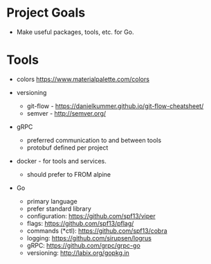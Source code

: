 # Project Goals

* Make useful packages, tools, etc. for Go.

# Tools

* colors https://www.materialpalette.com/colors

* versioning
    - git-flow - https://danielkummer.github.io/git-flow-cheatsheet/
    - semver - http://semver.org/

* gRPC
    - preferred communication to and between tools
    - protobuf defined per project

* docker - for tools and services.
    - should prefer to FROM alpine

* Go
    - primary language
    - prefer standard library
    - configuration: https://github.com/spf13/viper
    - flags: https://github.com/spf13/pflag/
    - commands (*ctl): https://github.com/spf13/cobra
    - logging: https://github.com/sirupsen/logrus
    - gRPC: https://github.com/grpc/grpc-go
    - versioning: http://labix.org/gopkg.in
